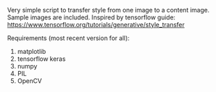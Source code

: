 Very simple script to transfer style from one image to a content image. Sample images are included. Inspired by tensorflow guide: https://www.tensorflow.org/tutorials/generative/style_transfer

Requirements (most recent version for all):
1. matplotlib
2. tensorflow keras
3. numpy
4. PIL
5. OpenCV
